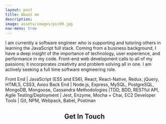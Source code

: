 ```yaml
---
layout: post
title: About me
description:
image: assets/images/pic09.jpg
nav-menu: true
---
```


I am currently a software engineer who is supporting and tutoring others in learning the JavaScript full stack. Coming from a business background, I have a deep insight of the importance of technology, user experience, and performance in my code. Front-end web development calls to all of my passions; it incorporates creativity and problem solving all in one. I am actively seeking a full time software engineering role.

Front End | JavaScript (ES5 and ES6), React, React-Native, Redux, jQuery, HTML5, CSS3, Axios
Back End | Node.js, Express, MySQL, PostgreSQL, MongoDB, Mongoose, Cassandra
Methodologies |TDD, BDD, RESTful API, Agile
Testing/Deployment | Jest, Enzyme, Mocha + Chai, EC2
Developer Tools | Git, NPM, Webpack, Babel, Postman


<!-- Three -->
<section id="three">
	<div class="inner">
		<header class="major">
			<h2>Get In Touch</h2>
		</header>
		<p></p>
	</div>
</section>